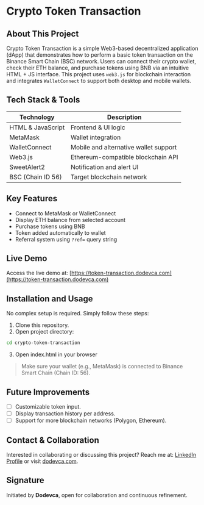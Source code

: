 # Crypto Token Transaction

## About This Project

Crypto Token Transaction is a simple Web3-based decentralized application (dApp) that demonstrates how to perform a basic token transaction on the Binance Smart Chain (BSC) network. Users can connect their crypto wallet, check their ETH balance, and purchase tokens using BNB via an intuitive HTML + JS interface. This project uses `web3.js` for blockchain interaction and integrates `WalletConnect` to support both desktop and mobile wallets.

## Tech Stack & Tools
| Technology       | Description                          |
|------------------|--------------------------------------|
| HTML & JavaScript | Frontend & UI logic                 |
| MetaMask         | Wallet integration                   |
| WalletConnect    | Mobile and alternative wallet support|
| Web3.js          | Ethereum-compatible blockchain API   |
| SweetAlert2      | Notification and alert UI            |
| BSC (Chain ID 56)| Target blockchain network            |

## Key Features
- Connect to MetaMask or WalletConnect
- Display ETH balance from selected account
- Purchase tokens using BNB
- Token added automatically to wallet
- Referral system using `?ref=` query string

## Live Demo
Access the live demo at: [https://token-transaction.dodevca.com](https://token-transaction.dodevca.com)

## Installation and Usage
No complex setup is required. Simply follow these steps:
1. Clone this repository.
2. Open project directory:
```bash
cd crypto-token-transaction
```
3. Open index.html in your browser

> Make sure your wallet (e.g., MetaMask) is connected to Binance Smart Chain (Chain ID: 56).

## Future Improvements
- [ ] Customizable token input.
- [ ] Display transaction history per address.
- [ ] Support for more blockchain networks (Polygon, Ethereum).

## Contact & Collaboration
Interested in collaborating or discussing this project?
Reach me at: [LinkedIn Profile](https://linkedin.com/in/dodevca) or visit [dodevca.com](https://dodevca.com).

## Signature
Initiated by **Dodevca**, open for collaboration and continuous refinement.
